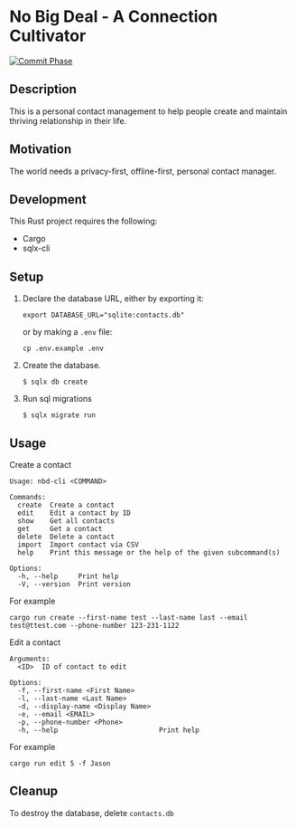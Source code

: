 # No Big Deal - A Connection Cultivator

[![Commit Phase](https://github.com/jasonribble/nbd/actions/workflows/ci.yml/badge.svg)](https://github.com/jasonribble/nbd/actions/workflows/ci.yml)

## Description

This is a personal contact management to help people create and maintain thriving relationship in their life.

## Motivation

The world needs a privacy-first, offline-first, personal contact manager. 

## Development

This Rust project requires the following:

- Cargo
- sqlx-cli

## Setup

1. Declare the database URL, either by exporting it:

   ```
   export DATABASE_URL="sqlite:contacts.db"
   ```

   or by making a `.env` file:

   ```
   cp .env.example .env
   ```

2. Create the database.

   ```
   $ sqlx db create
   ```

3. Run sql migrations

   ```
   $ sqlx migrate run
   ```

## Usage

Create a contact

```
Usage: nbd-cli <COMMAND>

Commands:
  create  Create a contact
  edit    Edit a contact by ID
  show    Get all contacts
  get     Get a contact
  delete  Delete a contact
  import  Import contact via CSV
  help    Print this message or the help of the given subcommand(s)

Options:
  -h, --help     Print help
  -V, --version  Print version
```

For example

```
cargo run create --first-name test --last-name last --email test@ttest.com --phone-number 123-231-1122
```

Edit a contact

```
Arguments:
  <ID>  ID of contact to edit

Options:
  -f, --first-name <First Name>
  -l, --last-name <Last Name>
  -d, --display-name <Display Name>
  -e, --email <EMAIL>
  -p, --phone-number <Phone>
  -h, --help                         Print help
```

For example

`cargo run edit 5 -f Jason`

## Cleanup

To destroy the database, delete `contacts.db`
